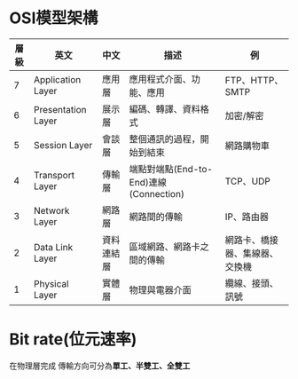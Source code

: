 # OSI模型架構

層級|英文|中文|描述|例
-|-|-|-|-|
7|Application Layer|應用層|應用程式介面、功能、應用|FTP、HTTP、SMTP
6|Presentation Layer|展示層|編碼、轉譯、資料格式|加密/解密
5|Session Layer|會談層|整個通訊的過程，開始到結束|網路購物車
4|Transport Layer|傳輸層|端點對端點(End-to-End)連線(Connection)|TCP、UDP
3|Network Layer|網路層|網路間的傳輸|IP、路由器
2|Data Link Layer|資料連結層|區域網路、網路卡之間的傳輸|網路卡、橋接器、集線器、交換機
1|Physical Layer|實體層|物理與電器介面|纜線、接頭、訊號

# Bit rate(位元速率)

在物理層完成
傳輸方向可分為**單工、半雙工、全雙工**
